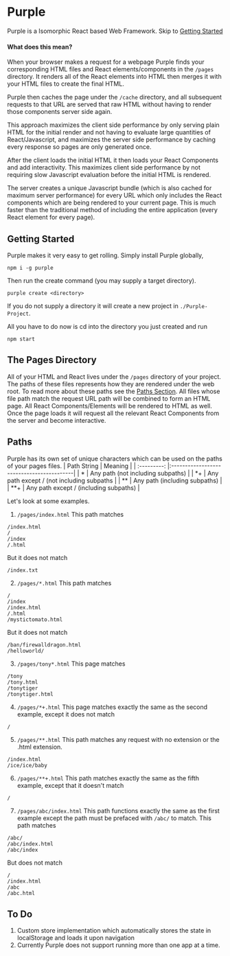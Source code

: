 # Purple
Purple is a Isomorphic React based Web Framework. Skip to [Getting Started](#getting-started)

#### What does this mean?

When your browser makes a request for a webpage Purple finds your corresponding HTML files and React elements/components in the `/pages` directory. It renders all of the React elements into HTML then merges it with your HTML files to create the final HTML.

Purple then caches the page under the `/cache` directory, and all subsequent requests to that URL are served that raw HTML without having to render those components server side again.

This approach maximizes the client side performance by only serving plain HTML for the initial render and not having to evaluate large quantities of React/Javascript, and maximizes the server side performance by caching every response so pages are only generated once.

After the client loads the initial HTML it then loads your React Components and add interactivity. This maximizes client side performance by not requiring slow Javascript evaluation before the initial HTML is rendered.

The server creates a unique Javascript bundle (which is also cached for maximum server performance) for  every URL which only includes the React components which are being rendered to your current page. This is much faster than the traditional method of including the entire application (every React element for every page).

## Getting Started
Purple makes it very easy to get rolling. Simply install Purple globally,
```
npm i -g purple
```
Then run the create command (you may supply a target directory).
```
purple create <directory>
```
If you do not supply a directory it will create a new project in `./Purple-Project`.

All you have to do now is cd into the directory you just created and run
```
npm start
```
## The Pages Directory
All of your HTML and React lives under the `/pages` directory of your project. The paths of these files represents how they are rendered under the web root. To read more about these paths see the [Paths Section](#paths). All files whose file path match the request URL path will be combined to form an HTML page. All React Components/Elements will be rendered to HTML as well. Once the page loads it will request all the relevant React Components from the server and become interactive.

## Paths
Purple has its own set of unique characters which can be used on the paths of your pages files.
| Path String | Meaning                                   |
| :---------: |:------------------------------------------|
| \*          | Any path (not including subpaths)         |
| \*\+        | Any path except / (not including subpaths |
| \*\*        | Any path (including subpaths)             |
| \*\*\+      | Any path except / (including subpaths)    |

Let's look at some examples.
1. `/pages/index.html` This path matches
```
/index.html
/
/index
/.html
```
But it does not match
```
/index.txt
```
2. `/pages/*.html` This path matches

```
/
/index
/index.html
/.html
/mystictomato.html
```
But it does not match
```
/ban/firewalldragon.html
/helloworld/
```
3. `/pages/tony*.html` This page matches
```
/tony
/tony.html
/tonytiger
/tonytiger.html
```
4. `/pages/*+.html` This page matches exactly the same as the second example, except it does not match
```
/
```
5. `/pages/**.html` This path matches any request with no extension or the .html extension.
```
/index.html
/ice/ice/baby
```
6. `/pages/**+.html` This path matches exactly the same as the fifth example, except that it doesn't match
```
/
```
7. `/pages/abc/index.html` This path functions exactly the same as the first example except the path must be prefaced with `/abc/` to match. This path matches
```
/abc/
/abc/index.html
/abc/index
```
But does not match
```
/
/index.html
/abc
/abc.html
```

## To Do
1. Custom store implementation which automatically stores the state in localStorage and loads it upon navigation
2. Currently Purple does not support running more than one app at a time.

